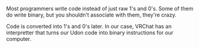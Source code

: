 Most programmers write code instead of just raw 1's and 0's. Some of them do write binary, but you shouldn't associate with them, they're crazy.

Code is converted into 1's and 0's later. In our case, VRChat has an interpretter that turns our Udon code into binary instructions for our computer. 